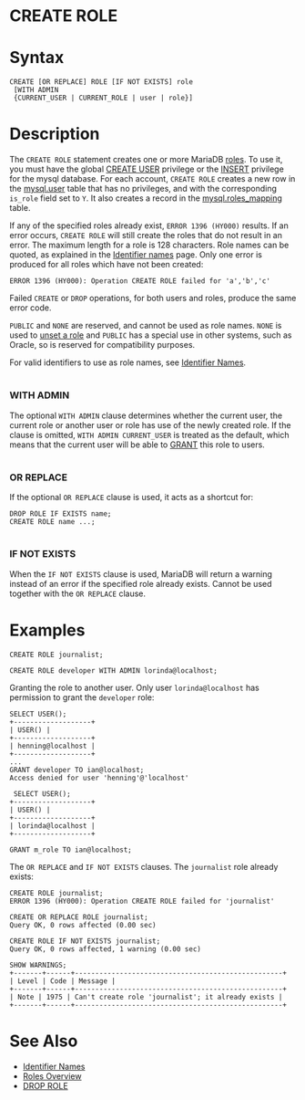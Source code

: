 # CREATE ROLE

#

# Syntax

```
CREATE [OR REPLACE] ROLE [IF NOT EXISTS] role 
 [WITH ADMIN 
 {CURRENT_USER | CURRENT_ROLE | user | role}]
```

#

# Description

The `CREATE ROLE` statement creates one or more MariaDB [roles](../../../../security/user-account-management/roles/roles_overview.md). To
use it, you must have the global [CREATE USER](grant.md#create-user)
privilege or the [INSERT](grant.md#table-privileges) privilege for the mysql
database. For each account, `CREATE ROLE` creates a new row in the
[mysql.user](/en/mysqluser-table/) table that has no privileges, and with the
corresponding `is_role` field set to `Y`. It also creates a record in the
[mysql.roles_mapping](/en/mysqlroles_mapping-table/) table.

If any of the specified roles already exist, `ERROR 1396 (HY000)` results. If
an error occurs, `CREATE ROLE` will still create the roles that do not result
in an error. The maximum length for a role is 128 characters. Role names can be
quoted, as explained in the [Identifier names](../../sql-language-structure/identifier-names.md) page. Only
one error is produced for all roles which have not been created:

```
ERROR 1396 (HY000): Operation CREATE ROLE failed for 'a','b','c'
```

Failed `CREATE` or `DROP` operations, for both users and roles, produce the
same error code.

`PUBLIC` and `NONE` are reserved, and cannot be used as role names. `NONE` is used to [unset a role](set-role.md) and `PUBLIC` has a special use in other systems, such as Oracle, so is reserved for compatibility purposes.

For valid identifiers to use as role names, see [Identifier Names](../../sql-language-structure/identifier-names.md).

#

### WITH ADMIN

The optional `WITH ADMIN` clause determines whether the current user, the
current role or another user or role has use of the newly created role. If the
clause is omitted, `WITH ADMIN CURRENT_USER` is treated as the default, which
means that the current user will be able to [GRANT](grant.md#roles) this role to
users.

#

### OR REPLACE

If the optional `OR REPLACE` clause is used, it acts as a shortcut for:

```
DROP ROLE IF EXISTS name;
CREATE ROLE name ...;
```

#

### IF NOT EXISTS

When the `IF NOT EXISTS` clause is used, MariaDB will return a warning instead of an error if the specified role already exists. Cannot be used together with the `OR REPLACE` clause.

#

# Examples

```
CREATE ROLE journalist;

CREATE ROLE developer WITH ADMIN lorinda@localhost;
```

Granting the role to another user. Only user `lorinda@localhost` has permission to grant the `developer` role:

```
SELECT USER();
+-------------------+
| USER() |
+-------------------+
| henning@localhost |
+-------------------+
...
GRANT developer TO ian@localhost;
Access denied for user 'henning'@'localhost'

 SELECT USER();
+-------------------+
| USER() |
+-------------------+
| lorinda@localhost |
+-------------------+

GRANT m_role TO ian@localhost;
```

The `OR REPLACE` and `IF NOT EXISTS` clauses. The `journalist` role already exists:

```
CREATE ROLE journalist;
ERROR 1396 (HY000): Operation CREATE ROLE failed for 'journalist'

CREATE OR REPLACE ROLE journalist;
Query OK, 0 rows affected (0.00 sec)

CREATE ROLE IF NOT EXISTS journalist;
Query OK, 0 rows affected, 1 warning (0.00 sec)
```

```
SHOW WARNINGS;
+-------+------+---------------------------------------------------+
| Level | Code | Message |
+-------+------+---------------------------------------------------+
| Note | 1975 | Can't create role 'journalist'; it already exists |
+-------+------+---------------------------------------------------+
```

#

# See Also

* [Identifier Names](../../sql-language-structure/identifier-names.md)
* [Roles Overview](/en/roles-overview/)
* [DROP ROLE](drop-role.md)